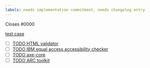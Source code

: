 ```yaml
---
labels: needs implementation commitment, needs changelog entry
---
```


Closes #0000

<!-- describe your change -->
<!-- be sure to add a test case when appropriate -->
[test case](#...)

<!-- Important:
  for PRs that introdcue normative changes the 'needs implementation commitment' 
  and the 'needs changelog entry' labels are needed.  If this is not a PR that
  introduces normative changes, then these labels can be removed.

  For normative changes, log the necessary bugs/rule change requests to the 
  following checkers. If a checker has already implemented the rule, then
  mark it as complete and remove the todo/link.
-->

- [ ] [TODO HTML validator](https://github.com/validator/validator/issues/)
- [ ] [TODO IBM equal access accessibility checker](https://github.com/IBMa/equal-access/issues/)
- [ ] [TODO axe-core](https://github.com/dequelabs/axe-core/issues/)
- [ ] [TODO ARC toolkit](https://github.com/ThePacielloGroup/WAI-ARIA-Usage/issues/)
